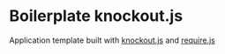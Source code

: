 # Boilerplate knockout.js

Application template built with [knockout.js](https://knockoutjs.com) and [require.js](https://requirejs.org)
